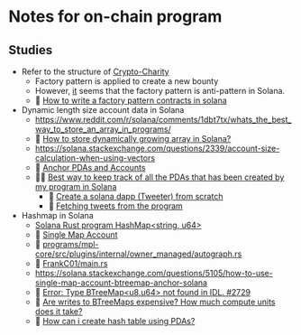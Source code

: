 # Notes for on-chain program

## Studies

- Refer to the structure of [Crypto-Charity](https://github.com/ac12644/Crypto-Charity/tree/main)
    - Factory pattern is applied to create a new bounty
    - However, [it](https://stackoverflow.com/questions/72955251/factory-pattern-contracts-in-solana) seems that the factory pattern is anti-pattern in Solana.
    - 📌 [How to write a factory pattern contracts in solana](https://solana.stackexchange.com/questions/239/how-to-write-a-factory-pattern-contracts-in-solana/260#260)
- Dynamic length size account data in Solana
    - https://www.reddit.com/r/solana/comments/1dbt7tx/whats_the_best_way_to_store_an_array_in_programs/
    - 🤔 [How to store dynamically growing array in Solana?](https://www.reddit.com/r/solana/comments/118gmdf/how_to_store_dynamically_growing_array_in_solana/)
    - https://solana.stackexchange.com/questions/2339/account-size-calculation-when-using-vectors
    - 📌 [Anchor PDAs and Accounts](https://github.com/etherfuse/solana-course/blob/main/content/anchor-pdas.md)
    - 📌📌 [Best way to keep track of all the PDAs that has been created by my program in Solana](https://solana.stackexchange.com/questions/8616/best-way-to-keep-track-of-all-the-pdas-that-has-been-created-by-my-program-in-so)
        - 📌 [Create a solana dapp (Tweeter) from scratch](https://lorisleiva.com/create-a-solana-dapp-from-scratch)
        - 🍭 [Fetching tweets from the program](https://lorisleiva.com/create-a-solana-dapp-from-scratch/fetching-tweets-from-the-program)
- Hashmap in Solana
    - [Solana Rust program HashMap<string, u64>](https://stackoverflow.com/questions/68454062/solana-rust-program-hashmapstring-u64)
    - 📌 [Single Map Account](https://solanacookbook.com/guides/account-maps.html#single-map-account)
    - 📌 [programs/mpl-core/src/plugins/internal/owner_managed/autograph.rs](https://github.com/metaplex-foundation/mpl-core/blob/8ce95776eda6a0c5fa0e943fb8ecc1cb5560051d/programs/mpl-core/src/plugins/internal/owner_managed/autograph.rs#L38C24-L38C32)
    - 📌 [FrankC01/main.rs](https://gist.github.com/FrankC01/abae44f481c67988820fbb8c2c836c27)
    - https://solana.stackexchange.com/questions/5105/how-to-use-single-map-account-btreemap-anchor-solana
    - 🤔 [Error: Type BTreeMap<u8,u64> not found in IDL. #2729](https://github.com/coral-xyz/anchor/issues/2729#issuecomment-2155844009)
    - 🤔 [Are writes to BTreeMaps expensive? How much compute units does it take?](https://solana.stackexchange.com/questions/7848/are-writes-to-btreemaps-expensive-how-much-compute-units-does-it-take)
    - 🍭 [How can i create hash table using PDAs?](https://solana.stackexchange.com/questions/3746/how-can-i-create-hash-table-using-pdas)
